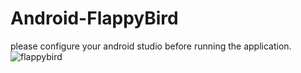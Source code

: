 # Android-FlappyBird
  please configure your android studio before running the application.
 ![flappybird](https://user-images.githubusercontent.com/19431227/31777007-d29f4a4a-b4a1-11e7-8441-43a28b93d312.PNG)
